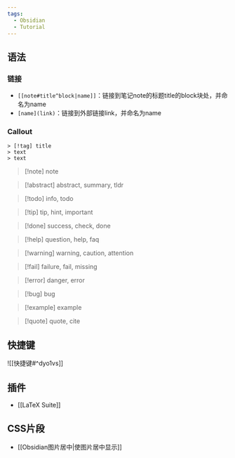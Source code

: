 ```yaml
---
tags:
  - Obsidian
  - Tutorial
---
```

## 语法
### 链接
- `[[note#title^block|name]]`：链接到笔记note的标题title的block块处，并命名为name
- `[name](link)`：链接到外部链接link，并命名为name
### Callout
```
> [!tag] title
> text
> text
```
> [!note] note
 
> [!abstract] abstract, summary, tldr

> [!todo] info, todo

> [!tip] tip, hint, important

> [!done] success, check, done

> [!help] question, help, faq

> [!warning] warning, caution, attention

> [!fail] failure, fail, missing

> [!error] danger, error

> [!bug] bug

> [!example] example

> [!quote] quote, cite
## 快捷键
![[快捷键#^dyo1vs]]
## 插件
- [[LaTeX Suite]]
## CSS片段
- [[Obsidian图片居中|使图片居中显示]]